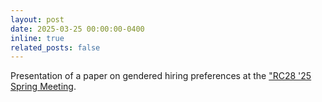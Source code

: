 ```yaml
---
layout: post
date: 2025-03-25 00:00:00-0400
inline: true
related_posts: false
---
```


Presentation of a paper on gendered hiring preferences at the <a href='https://rc28milan2025.com/'>"RC28 '25 Spring Meeting</a>.